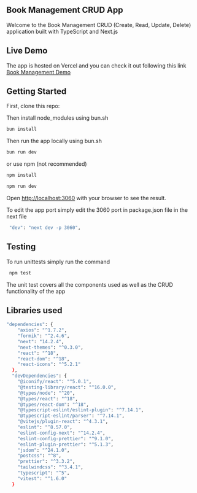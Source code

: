 ## Book Management CRUD App

Welcome to the Book Management CRUD (Create, Read, Update, Delete) application built with TypeScript and Next.js

## Live Demo

The app is hosted on Vercel and you can check it out following this link
[Book Management Demo](https://your-parts-crud.vercel.app/)

## Getting Started

First, clone this repo:

Then install node_modules using bun.sh

```bash
bun install
```

Then run the app locally using bun.sh

```bash
bun run dev
```

or use npm (not recommended)

```bash
npm install
```

```bash
npm run dev
```

Open [http://localhost:3060](http://localhost:3060) with your browser to see the result.

To edit the app port simply edit the 3060 port in package.json file in the next file

```bash
 "dev": "next dev -p 3060",
```

## Testing

To run unittests simply run the command

```bash
 npm test
```

The unit test covers all the components used as well as the CRUD functionality of the app

## Libraries used

```bash
"dependencies": {
    "axios": "^1.7.2",
    "formik": "^2.4.6",
    "next": "14.2.4",
    "next-themes": "^0.3.0",
    "react": "^18",
    "react-dom": "^18",
    "react-icons": "^5.2.1"
  },
  "devDependencies": {
    "@iconify/react": "^5.0.1",
    "@testing-library/react": "^16.0.0",
    "@types/node": "^20",
    "@types/react": "^18",
    "@types/react-dom": "^18",
    "@typescript-eslint/eslint-plugin": "^7.14.1",
    "@typescript-eslint/parser": "^7.14.1",
    "@vitejs/plugin-react": "^4.3.1",
    "eslint": "^8.57.0",
    "eslint-config-next": "^14.2.4",
    "eslint-config-prettier": "^9.1.0",
    "eslint-plugin-prettier": "^5.1.3",
    "jsdom": "^24.1.0",
    "postcss": "^8",
    "prettier": "^3.3.2",
    "tailwindcss": "^3.4.1",
    "typescript": "^5",
    "vitest": "^1.6.0"
  }
```
